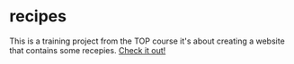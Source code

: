 # recipes
This is a training project from the TOP course it's about creating a website that contains some recepies.
[Check it out!](https://oxo4real.github.io/recipes/)
